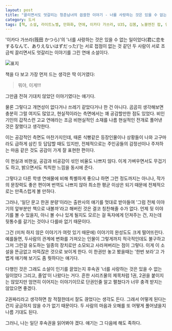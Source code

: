 ```yaml
---
layout: post
title: "끌리면서도 엇갈리는 청춘남녀의 씁쓸한 이야기 - 너를 사랑하는 것은 있을 수 없는 일이었다"
category: 도서
tags: [책, 소설, 라이트노벨, 만화화, 연애, 이카다 가쓰라, U35, 김봄, 노블엔진 팝, 영상출판미디어, 서평]
---
```


'이카다 가쓰라(筏田 かつら)'의
'너를 사랑하는 것은 있을 수 없는 일이었다(君に恋をするなんて、ありえないはずだった)'는
서로 접점이 없는 것 같던 두 사람이 서로 조금씩 끌리면서도 엇갈리는 이야기를 그린 연애 소설이다.

![표지](https://lh3.googleusercontent.com/dhLk903orvdr0qqPUxmHA8P3lOwmcZzf5gDhfMabAcM6Nz78KzrPrryUFdN9gqAnBZNbrOj4_zy0HA=s480)

책을 다 보고 가장 먼저 드는 생각은 딱 이거였다:

> 뭐야, 이게!!!

그만큼 전혀 기대치 않았던 이야기였다는 얘기다.

물론 그렇다고 개연성이 없다거나 쓰레기 같았다거나 한 건 아니다.
곰곰히 생각해보면 충분히 그럴 여지도 많았고,
현실적이라는 측면에서는 꽤 공감할만한 점도 있었다.
비인기인의 갑작스런 고교 연애라는 조금 비현실적인 소재를
나름 현실적인 전개로 풀어낸 것은 잘했다고 생각한다.

이는 공감적인 측면도 마찬가지인데,
때론 식빵같은 등장인물이나 상황들이 나와
고구마라도 급하게 삼킨 듯 답답할 때도 있지만,
전체적으로는 주인공들의 감정선이나 주저하는 마음 같은 것도 공감이 가게 잘 표현한 편이다.

이 현실과 비현실, 공감과 비공감이 섞인 비율도 나쁘지 않다.
이게 가벼우면서도 무겁기도 하고,
밝으면서도 칙칙한 느낌을 동시에 준다.

그렇다고 다른 학생 연애물에 비해 특별하게 좋으냐 하면 그런 정도까지는 아니나,
작가의 문장력도 좋은 편이며 번역도 나쁘지 않아
최소한 평균 이상은 되기 때문에
전체적으로는 만족스럽게 볼 만하다.

그러나, '일단 문고 한권 분량'이라는 출판사의 얘기를 멋대로 받아들여
'그럼 전체 이야기의 앞부분만 책으로 내볼까'라고 해버린 것은
결코 칭찬해줄 수가 없다.
언제 뒷 이야기를 볼 수 있을지,
아니 볼 수나 있게 될지도 모르는 걸 독자에게 던져주는 건,
자는데 뒷통수를 갈기는 것이나 다를바 없기 때문이다.

그건 (미처 하지 않은 이야기가 여럿 있기 때문에) 이야기의 완성도도 크게 떨어뜨린다.
예를들면, 두사람의 관계에 변화를 가져오는 인물이
그렇게까지 적극적인데도 불구하고
그저 그런걸 유도하는 일종의 장치로만 소모되고 사라져버리는 점이 그렇다.
이게 이 소설을 뜬금없고 마뜩잖은 것으로 보이게 한다.
이 한권만 놓고 봤을때는 '한번 보라'고 가볍게 얘기해 보기도 좀 뭣하다는 얘기다.

다행인 것은 그래도 소설이 인기를 끌었는지
후속권 '너를 사랑하는 것은 있을 수 없는 일이었다 그리고, 졸업'이 나왔다는 거다.
흔한 시리즈물의 제목처럼 1권, 2권을 붙이지는 않았지만
엄연히 이어지는 이야기이므로 단권인줄 알고 펼쳤다가 너무 충격 받지는 않았으면 좋겠다.

2권짜리라고 생각하면 참 적절한데서 잘도 끊었다는 생각도 든다.
그래서 어떻게 된다는 건지 궁금하지 않을 수가 없기 때문이다.
두 사람의 마음과 오해를 또 어떻게 풀어냈을지 나름 기대도 된다.

그러니, 나는 일단 후속권을 읽어봐야 겠다.
얘기는 그 다음에 해도 족하다.
